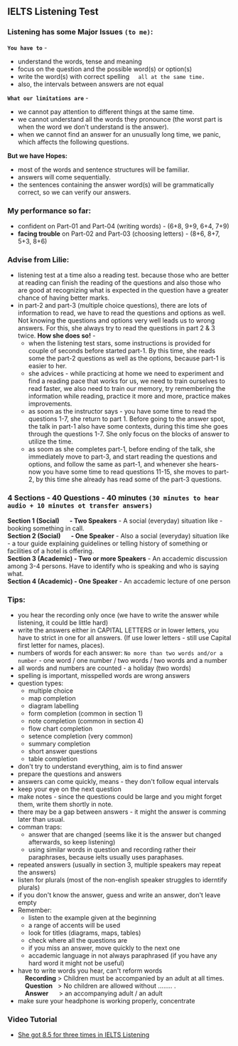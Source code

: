 ## **IELTS Listening Test**

### **Listening has some Major Issues** `(to me)`:
**`You have to`** -
- understand the words, tense and meaning
- focus on the question and the possible word(s) or option(s)
- write the word(s) with correct spelling&nbsp;&nbsp;&nbsp;&nbsp;&nbsp;`all at the same time.`
- also, the intervals between answers are not equal

**`What our limitations are`** -
- we cannot pay attention to different things at the same time.
- we cannot understand all the words they pronounce (the worst part is when the word we don’t understand is the answer).
- when we cannot find an answer for an unusually long time, we panic, which affects the following questions.

**But we have Hopes:**
- most of the words and sentence structures will be familiar.
- answers will come sequentially.
- the sentences containing the answer word(s) will be grammatically correct, so we can verify our answers.

### **My performance so far:**
- confident on Part-01 and Part-04 (writing words) - (6+8, 9+9, 6+4, 7+9)
- **facing trouble** on Part-02 and Part-03 (choosing letters) - (8+6, 8+7, 5+3, 8+6)

### **Advise from Lilie:**
- listening test at a time also a reading test. because those who are better at reading can finish the reading of the questions and also those who are good at recognizing what is expected in the question have a greater chance of having better marks.
- in part-2 and part-3 (multiple choice questions), there are lots of information to read, we have to read the questions and options as well. Not knowing the questions and options very well leads us to wrong answers. For this, she always try to read the questions in part 2 & 3 twice. **How she does so!** -
    - when the listening test stars, some instructions is provided for couple of seconds before started part-1. By this time, she reads some the part-2 questions as well as the options, because part-1 is easier to her.
    - she advices - while practicing at home we need to experiment and find a reading pace that works for us, we need to train ourselves to read faster, we also need to train our memory, try remembering the information while reading, practice it more and more, practice makes improvements.
    - as soom as the instructor says - you have some time to read the questions 1-7, she return to part 1. Before going to the answer spot, the talk in part-1 also have some contexts, during this time she goes through the questions 1-7. She only focus on the blocks of answer to utilize the time.
    - as soom as she completes part-1, before ending of the talk, she immediately move to part-3, and start reading the questions and options, and follow the same as part-1, and whenever she hears- now you have some time to read questions 11-15, she moves to part-2, by this time she already has read some of the part-3 questions.

### **4 Sections - 40 Questions - 40 minutes `(30 minutes to hear audio + 10 minutes ot transfer answers)`**
**Section 1 (Social) &nbsp;&nbsp;&nbsp;&nbsp;&nbsp;&nbsp;- Two Speakers** - A social (everyday) situation like - booking something in call.<br>
**Section 2 (Social) &nbsp;&nbsp;&nbsp;&nbsp;&nbsp;&nbsp;- One Speaker** - Also a social (everyday) situation like - a tour guide explaining guidelines or telling history of something or facilities of a hotel is offering.<br>
**Section 3 (Academic) - Two or more Speakers** - An accademic discussion among 3-4 persons. Have to identify who is speaking and who is saying what.<br>
**Section 4 (Academic) - One Speaker** - An accademic lecture of one person

### **Tips:**
- you hear the recording only once (we have to write the answer while listening, it could be little hard)
- write the answers either in CAPITAL LETTERS or in lower letters, you have to strict in one for all answers. (If use lower letters - still use Capital first letter for names, places).
- numbers of words for each answer: `No more than two words and/or a number` - one word / one number / two words / two words and a number
- all words and numbers are counted - a holiday (two words)
- spelling is important, misspelled words are wrong answers
- question types:
    - multiple choice
    - map completion
    - diagram labelling
    - form completion (common in section 1)
    - note completion (common in section 4)
    - flow chart completion
    - setence completion (very common)
    - summary completion
    - short answer questions
    - table completion
- don't try to understand everything, aim is to find answer
- prepare the questions and answers
- answers can come quickly, means - they don't follow equal intervals
- keep your eye on the next question
- make notes - since the questions could be large and you might forget them, write them shortly in note.
- there may be a gap between answers - it might the answer is comming later than usual.
- comman traps:
    - answer that are changed (seems like it is the answer but changed afterwards, so keep listening)
    - using similar words in question and recording rather their paraphrases, because ielts usually uses paraphases.
- repeated answers (usually in section 3, multiple speakers may repeat the answers)
- listen for plurals (most of the non-english speaker struggles to iderntify plurals)
- if you don't know the answer, guess and write an answer, don't leave empty
- Remember:
    - listen to the example given at the beginning
    - a range of accents will be used
    - look for titles (diagrams, maps, tables)
    - check where all the questions are
    - if you miss an answer, move quickly to the next one
    - accademic language in not always paraphrased (if you have any hard word it might not be useful)
- have to write words you hear, can't reform words
<br>&nbsp;&nbsp;&nbsp;&nbsp;**Recording** > Children must be accompanied by an adult at all times.<br>
&nbsp;&nbsp;&nbsp;&nbsp;**Question**&nbsp;&nbsp; > No children are allowed without ........ .<br>
&nbsp;&nbsp;&nbsp;&nbsp;**Answer**&nbsp;&nbsp;&nbsp;&nbsp;&nbsp; > an accompanying adult / an adult
- make sure your headphone is working properly, concentrate

### **Video Tutorial**
- [She got 8.5 for three times in IELTS Listening](https://www.youtube.com/watch?v=cm4DQkuQHiM)